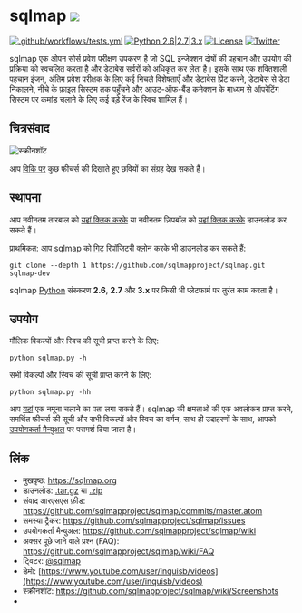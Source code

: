 # sqlmap ![](https://i.imgur.com/fe85aVR.png)

[![.github/workflows/tests.yml](https://github.com/sqlmapproject/sqlmap/actions/workflows/tests.yml/badge.svg)](https://github.com/sqlmapproject/sqlmap/actions/workflows/tests.yml) [![Python 2.6|2.7|3.x](https://img.shields.io/badge/python-2.6|2.7|3.x-yellow.svg)](https://www.python.org/) [![License](https://img.shields.io/badge/license-GPLv2-red.svg)](https://raw.githubusercontent.com/sqlmapproject/sqlmap/master/LICENSE) [![Twitter](https://img.shields.io/badge/twitter-@sqlmap-blue.svg)](https://twitter.com/sqlmap)

sqlmap एक ओपन सोर्स प्रवेश परीक्षण उपकरण है जो SQL इन्जेक्शन दोषों की पहचान और उपयोग की प्रक्रिया को स्वचलित करता है और डेटाबेस सर्वरों को अधिकृत कर लेता है। इसके साथ एक शक्तिशाली पहचान इंजन, अंतिम प्रवेश परीक्षक के लिए कई निचले विशेषताएँ और डेटाबेस प्रिंट करने, डेटाबेस से डेटा निकालने, नीचे के फ़ाइल सिस्टम तक पहुँचने और आउट-ऑफ-बैंड कनेक्शन के माध्यम से ऑपरेटिंग सिस्टम पर कमांड चलाने के लिए कई बड़े रेंज के स्विच शामिल हैं।

चित्रसंवाद
----

![स्क्रीनशॉट](https://raw.github.com/wiki/sqlmapproject/sqlmap/images/sqlmap_screenshot.png)

आप [विकि पर](https://github.com/sqlmapproject/sqlmap/wiki/Screenshots) कुछ फीचर्स की दिखाते हुए छवियों का संग्रह देख सकते हैं।

स्थापना
----

आप नवीनतम तारबाल को [यहां क्लिक करके](https://github.com/sqlmapproject/sqlmap/tarball/master) या नवीनतम ज़िपबॉल को [यहां क्लिक करके](https://github.com/sqlmapproject/sqlmap/zipball/master) डाउनलोड कर सकते हैं।

प्राथमिकत: आप sqlmap को [गिट](https://github.com/sqlmapproject/sqlmap) रिपॉजिटरी क्लोन करके भी डाउनलोड कर सकते हैं:

    git clone --depth 1 https://github.com/sqlmapproject/sqlmap.git sqlmap-dev

sqlmap [Python](https://www.python.org/download/) संस्करण **2.6**, **2.7** और **3.x** पर किसी भी प्लेटफार्म पर तुरंत काम करता है।

उपयोग
----

मौलिक विकल्पों और स्विच की सूची प्राप्त करने के लिए:

    python sqlmap.py -h

सभी विकल्पों और स्विच की सूची प्राप्त करने के लिए:

    python sqlmap.py -hh

आप [यहां](https://asciinema.org/a/46601) एक नमूना चलाने का पता लगा सकते हैं। sqlmap की क्षमताओं की एक अवलोकन प्राप्त करने, समर्थित फीचर्स की सूची और सभी विकल्पों और स्विच का वर्णन, साथ ही उदाहरणों के साथ, आपको [उपयोगकर्ता मैन्युअल](https://github.com/sqlmapproject/sqlmap/wiki/Usage) पर परामर्श दिया जाता है।

लिंक
----

* मुखपृष्ठ: https://sqlmap.org
* डाउनलोड: [.tar.gz](https://github.com/sqlmapproject/sqlmap/tarball/master) या [.zip](https://github.com/sqlmapproject/sqlmap/zipball/master)
* संवाद आरएसएस फ़ीड: https://github.com/sqlmapproject/sqlmap/commits/master.atom
* समस्या ट्रैकर: https://github.com/sqlmapproject/sqlmap/issues
* उपयोगकर्ता मैन्युअल: https://github.com/sqlmapproject/sqlmap/wiki
* अक्सर पूछे जाने वाले प्रश्न (FAQ): https://github.com/sqlmapproject/sqlmap/wiki/FAQ
* ट्विटर: [@sqlmap](https://twitter.com/sqlmap)
* डेमो: [https://www.youtube.com/user/inquisb/videos](https://www.youtube.com/user/inquisb/videos)
* स्क्रीनशॉट: https://github.com/sqlmapproject/sqlmap/wiki/Screenshots
* 
